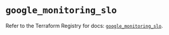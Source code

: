 # `google_monitoring_slo`

Refer to the Terraform Registry for docs: [`google_monitoring_slo`](https://registry.terraform.io/providers/hashicorp/google/6.22.0/docs/resources/monitoring_slo).

